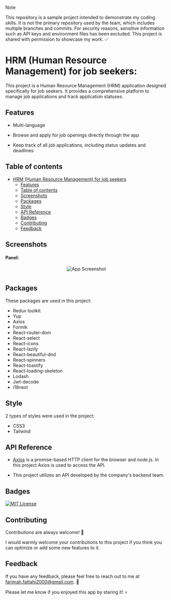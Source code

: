 > [!note]
> This repository is a sample project intended to demonstrate my coding skills. It is not the primary repository used by the team, which includes multiple branches and commits. For security reasons, sensitive information such as API keys and environment files has been excluded. This project is shared with permission to showcase my work. ✅


# HRM (Human Resource Management) for job seekers:

This project is a Human Resource Management (HRM) application designed specifically for job seekers. It provides a comprehensive platform to manage job applications and track application statuses.


## Features

- Multi-language

- Browse and apply for job openings directly through the app

- Keep track of all job applications, including status updates and deadlines



## Table of contents

- [ HRM (Human Resource Management) for job seekers](#hrm-human-resource-management-for-job-seekers)
  * [Features](#features)
  * [Table of contents](#table-of-contents)
  * [Screenshots](#screenshots)
  * [Packages](#packages)
  * [Style](#style)
  * [API Reference](#api-reference)
  * [Badges](#badges)
  * [Contributing](#contributing)
  * [Feedback](#feedback)

## Screenshots

#### Panel:

  <div align="center">

![App Screenshot](https://github.com/user-attachments/assets/a25cc952-3f2d-405e-be1e-24f476855bfe)


  </div>
  
  #

## Packages

These packages are used in this project:

- Redux toolkit
- Yup
- Axios
- Formik
- React-router-dom
- React-select
- React-icons
- React-lazily
- React-beautiful-dnd
- React-spinners
- React-toastify
- React-loading-skeleton
- Lodash
- Jwt-decode
- i18next


## Style
2 types of styles were used in the project:

- CSS3
- Tailwind


## API Reference

- [Axios](https://axios-http.com/) is a promise-based HTTP client for the browser and node.js. In this project Axios is used to access the API.

- This project utilizes an API developed by the company's backend team.

## Badges

[![MIT License](https://img.shields.io/github/repo-size/Farimah71/HRM-user?style=flat-square)](https://choosealicense.com/licenses/mit/)


## Contributing

Contributions are always welcome! :seedling:

I would warmly welcome your contributions to this project if you think you can optimize or add some new features to it.



## Feedback

If you have any feedback, please feel free to reach out to me at farimah.fattahi2000@gmail.com. :email:

Please let me know if you enjoyed this app by staring it! :star:
